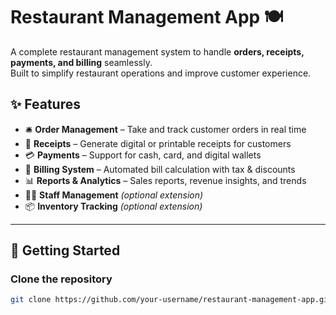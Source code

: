# Restaurant Management App 🍽️

A complete restaurant management system to handle **orders, receipts, payments, and billing** seamlessly.  
Built to simplify restaurant operations and improve customer experience.  

## ✨ Features
- 🛎️ **Order Management** – Take and track customer orders in real time  
- 🧾 **Receipts** – Generate digital or printable receipts for customers  
- 💳 **Payments** – Support for cash, card, and digital wallets  
- 📑 **Billing System** – Automated bill calculation with tax & discounts  
- 📊 **Reports & Analytics** – Sales reports, revenue insights, and trends  
- 👨‍🍳 **Staff Management** *(optional extension)*  
- 📦 **Inventory Tracking** *(optional extension)*  

---



## 🚀 Getting Started

### Clone the repository
```bash
git clone https://github.com/your-username/restaurant-management-app.git

